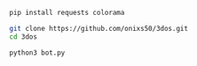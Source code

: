 ```bash
pip install requests colorama
```
```bash
git clone https://github.com/onixs50/3dos.git
cd 3dos
```
```bash
python3 bot.py
```
